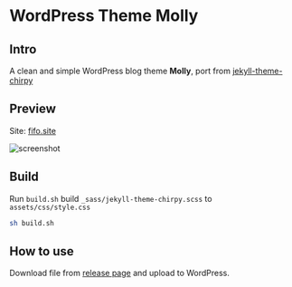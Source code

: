# WordPress Theme Molly

## Intro
A clean and simple WordPress blog theme **Molly**,  port from [jekyll-theme-chirpy](https://github.com/cotes2020/jekyll-theme-chirpy)



##  Preview

Site: [fifo.site](https://fifo.site)

![screenshot](http://io.fifo.site/screenshot.png-fifo)

## Build

Run `build.sh` build `_sass/jekyll-theme-chirpy.scss` to `assets/css/style.css`

```bash
sh build.sh
```



## How to use

Download file from [release page](https://github.com/gezhaoyou/wordpress-theme-molly/releases)  and upload to WordPress.
